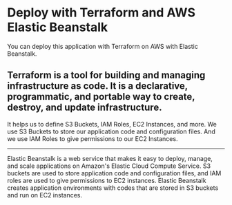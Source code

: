 # Deploy with Terraform and AWS Elastic Beanstalk

You can deploy this application with Terraform on AWS with Elastic Beanstalk.

Terraform is a tool for building and managing infrastructure as code. It is a declarative,
programmatic, and portable way to create, destroy, and update infrastructure. 
----------------------------------------
It helps us to define S3 Buckets, IAM Roles, EC2 Instances, and more.
We use S3 Buckets to store our application code and configuration files. 
And we use IAM Roles to give permissions to our EC2 Instances. 

----------------------------------------
Elastic Beanstalk is a web service that makes it easy to deploy, manage, and scale
applications on Amazon's Elastic Cloud Compute Service. S3 buckets are used to store
application code and configuration files, and IAM roles are used to give permissions
to EC2 instances. Elastic Beanstalk creates application environments with codes that
are stored in S3 buckets and run on EC2 instances.

